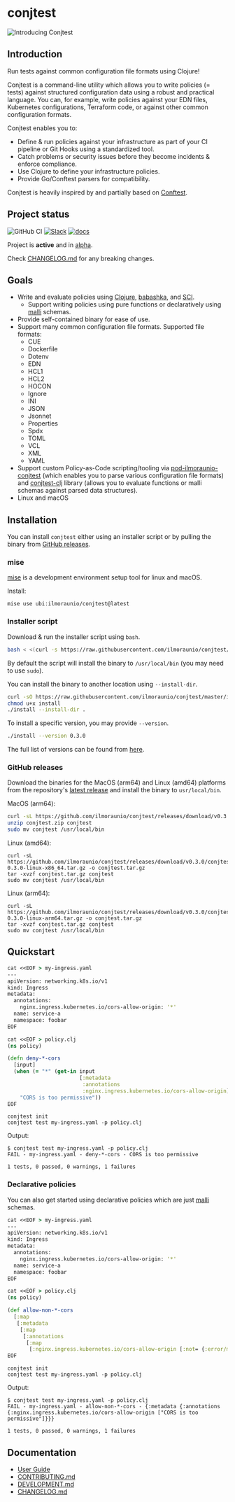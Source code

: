 # conjtest

![Introducing Conjtest](https://ilmo.me/img/conjtest-hello-world.gif)

## Introduction

Run tests against common configuration file formats using Clojure!

Conjtest is a command-line utility which allows you to write policies (= tests)
against structured configuration data using a robust and practical language.
You can, for example, write policies against your EDN files, Kubernetes
configurations, Terraform code, or against other common configuration formats.

Conjtest enables you to:

- Define & run policies against your infrastructure as part of your CI pipeline
  or Git Hooks using a standardized tool.
- Catch problems or security issues before they become incidents & enforce
  compliance.
- Use Clojure to define your infrastructure policies.
- Provide Go/Conftest parsers for compatibility.

Conjtest is heavily inspired by and partially based on
[Conftest](https://www.conftest.dev/).

## Project status

![GitHub CI](https://github.com/ilmoraunio/conjtest/actions/workflows/build-and-release.yml/badge.svg)
[![Slack](https://img.shields.io/badge/slack-4A154B.svg?logo=slack)](https://clojurians.slack.com/app_redirect?channel=conjtest)
[![docs](https://img.shields.io/badge/documentation-blue?logo=gitbook)](https://user-guide.conjtest.org/)

Project is **active** and in
[alpha](https://kotlinlang.org/docs/components-stability.html#stability-levels-explained).

Check [CHANGELOG.md](CHANGELOG.md) for any breaking changes.

## Goals

- Write and evaluate policies using [Clojure](https://clojure.org/),
  [babashka](https://github.com/babashka/babashka), and
  [SCI](https://github.com/babashka/sci).
  - Support writing policies using pure functions or declaratively using
    [malli](https://github.com/metosin/malli) schemas.
- Provide self-contained binary for ease of use.
- Support many common configuration file formats. Supported file formats:
  - CUE
  - Dockerfile
  - Dotenv
  - EDN
  - HCL1
  - HCL2
  - HOCON
  - Ignore
  - INI
  - JSON
  - Jsonnet
  - Properties
  - Spdx
  - TOML
  - VCL
  - XML
  - YAML
- Support custom Policy-as-Code scripting/tooling via
  [pod-ilmoraunio-conjtest](https://github.com/ilmoraunio/pod-ilmoraunio-conjtest)
  (which enables you to parse various configuration file formats) and
  [conjtest-clj](https://github.com/ilmoraunio/conjtest-clj) library (allows
  you to evaluate functions or malli schemas against parsed data structures).
- Linux and macOS

## Installation

You can install `conjtest` either using an installer script or by pulling the
binary from [GitHub releases](https://github.com/ilmoraunio/conjtest/releases).

### mise

[mise](https://mise.jdx.dev/) is a development environment setup tool for linux
and macOS.

Install:

```
mise use ubi:ilmoraunio/conjtest@latest
```

### Installer script

Download & run the installer script using `bash`.

```bash
bash < <(curl -s https://raw.githubusercontent.com/ilmoraunio/conjtest/master/install)
```

By default the script will install the binary to `/usr/local/bin` (you may need
to use `sudo`).

You can install the binary to another location using `--install-dir`.

```bash
curl -sO https://raw.githubusercontent.com/ilmoraunio/conjtest/master/install
chmod u+x install
./install --install-dir .
```

To install a specific version, you may provide `--version`.

```bash
./install --version 0.3.0
```

The full list of versions can be found from
[here](https://github.com/ilmoraunio/conjtest/tags).

### GitHub releases

Download the binaries for the MacOS (arm64) and Linux (amd64) platforms from
the repository's [latest
release](https://github.com/ilmoraunio/conjtest/releases) and install the
binary to `usr/local/bin`.

MacOS (arm64):

```bash
curl -sL https://github.com/ilmoraunio/conjtest/releases/download/v0.3.0/conjtest-0.3.0-macos-arm64.zip -o conjtest.zip
unzip conjtest.zip conjtest
sudo mv conjtest /usr/local/bin
```

Linux (amd64):

```
curl -sL https://github.com/ilmoraunio/conjtest/releases/download/v0.3.0/conjtest-0.3.0-linux-x86_64.tar.gz -o conjtest.tar.gz
tar -xvzf conjtest.tar.gz conjtest
sudo mv conjtest /usr/local/bin
```

Linux (arm64):

```
curl -sL https://github.com/ilmoraunio/conjtest/releases/download/v0.3.0/conjtest-0.3.0-linux-arm64.tar.gz -o conjtest.tar.gz
tar -xvzf conjtest.tar.gz conjtest
sudo mv conjtest /usr/local/bin
```
## Quickstart

```clojure
cat <<EOF > my-ingress.yaml
---
apiVersion: networking.k8s.io/v1
kind: Ingress
metadata:
  annotations:
    nginx.ingress.kubernetes.io/cors-allow-origin: '*'
  name: service-a
  namespace: foobar
EOF

cat <<EOF > policy.clj
(ns policy)

(defn deny-*-cors
  [input]
  (when (= "*" (get-in input
                       [:metadata
                        :annotations
                        :nginx.ingress.kubernetes.io/cors-allow-origin]))
    "CORS is too permissive"))
EOF
```

```
conjtest init
conjtest test my-ingress.yaml -p policy.clj
```

Output:

```
$ conjtest test my-ingress.yaml -p policy.clj
FAIL - my-ingress.yaml - deny-*-cors - CORS is too permissive

1 tests, 0 passed, 0 warnings, 1 failures
```

### Declarative policies

You can also get started using declarative policies which are just
[malli](https://github.com/metosin/malli) schemas.

```clojure
cat <<EOF > my-ingress.yaml
---
apiVersion: networking.k8s.io/v1
kind: Ingress
metadata:
  annotations:
    nginx.ingress.kubernetes.io/cors-allow-origin: '*'
  name: service-a
  namespace: foobar
EOF

cat <<EOF > policy.clj
(ns policy)

(def allow-non-*-cors
  [:map
   [:metadata
    [:map
     [:annotations
      [:map
       [:nginx.ingress.kubernetes.io/cors-allow-origin [:not= {:error/message "CORS is too permissive"} "*"]]]]]]])
EOF
```

```
conjtest init
conjtest test my-ingress.yaml -p policy.clj
```

Output:

```
$ conjtest test my-ingress.yaml -p policy.clj
FAIL - my-ingress.yaml - allow-non-*-cors - {:metadata {:annotations {:nginx.ingress.kubernetes.io/cors-allow-origin ["CORS is too permissive"]}}}

1 tests, 0 passed, 0 warnings, 1 failures
```

## Documentation

- [User Guide](https://user-guide.conjtest.org)
- [CONTRIBUTING.md](CONTRIBUTING.md)
- [DEVELOPMENT.md](DEVELOPMENT.md)
- [CHANGELOG.md](CHANGELOG.md)
